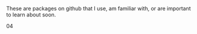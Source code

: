 
These are packages on github that I use, am familiar with,
or are important to learn about soon.

04
